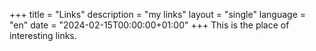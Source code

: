 +++
title       = "Links"
description = "my links"
layout      = "single"
language    = "en"
date        = "2024-02-15T00:00:00+01:00"
+++
This is the place of interesting links.
